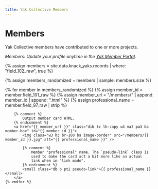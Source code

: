 ```yaml
---
title: Yak Collective Members
---
```

# Members

Yak Collective members have contributed to one or more projects.

_Members: Update your profile anytime in the [Yak Member Portal](https://yak.knack.com/yaks#yak-profile/)._

{% assign members = site.data.knack_yaks.records | where: "field_102_raw", true %}

{% assign members_randomized = members | sample: members.size %}

<div class="flex flex-wrap items-stretch justify-between">
	{% for member in members_randomized %}
		{% assign member_id = member.field_101_raw %}
		{% assign member_url = "/members/" | append: member_id | append: ".html" %}
		{% assign professional_name = member.field_97_raw | strip %}

		{% comment %}
			Output member card HTML.
		{% endcomment %}
		<a href="{{ member_url }}" class="dib tc lh-copy w4 ma3 pa3 ba member-box" id="{{ member_id }}">
			<img class="w3 h3 br-100 ba image-border" src="/members/{{ member_id }}.jpg" alt="{{ professional_name }}" />

			{% comment %}
				Member "professional" name. The `pseudo-link` class is
				used to make the card act a bit more like an actual
				link when in "link mode".
			{% endcomment %}
			<small class="db b pt2 pseudo-link">{{ professional_name }}</small>
		</a>
	{% endfor %}
</div>
